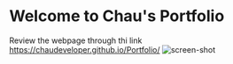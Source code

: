 # Welcome to Chau's Portfolio
Review the webpage through thi link https://chaudeveloper.github.io/Portfolio/
![screen-shot](https://user-images.githubusercontent.com/72582349/141063530-578d5b2e-bccc-4388-941c-75b34d221168.png)
